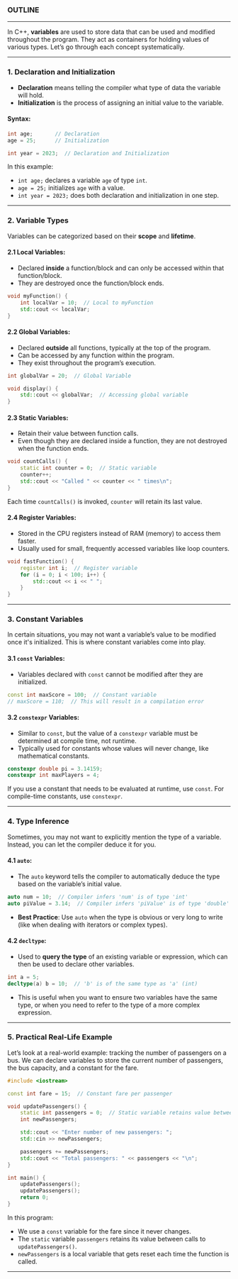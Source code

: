 ### OUTLINE

---
In C++, **variables** are used to store data that can be used and modified throughout the program. They act as containers for holding values of various types. Let’s go through each concept systematically.

---
### 1. **Declaration and Initialization**
   - **Declaration** means telling the compiler what type of data the variable will hold. 
   - **Initialization** is the process of assigning an initial value to the variable.

#### Syntax:
```cpp
int age;       // Declaration
age = 25;      // Initialization

int year = 2023;  // Declaration and Initialization
```

In this example:
- `int age;` declares a variable `age` of type `int`.
- `age = 25;` initializes `age` with a value.
- `int year = 2023;` does both declaration and initialization in one step.

---
### 2. **Variable Types**
Variables can be categorized based on their **scope** and **lifetime**.

#### 2.1 **Local Variables**:
   - Declared **inside** a function/block and can only be accessed within that function/block.
   - They are destroyed once the function/block ends.
   
   ```cpp
   void myFunction() {
       int localVar = 10;  // Local to myFunction
       std::cout << localVar;
   }
   ```

#### 2.2 **Global Variables**:
   - Declared **outside** all functions, typically at the top of the program.
   - Can be accessed by any function within the program.
   - They exist throughout the program’s execution.

   ```cpp
   int globalVar = 20;  // Global Variable

   void display() {
       std::cout << globalVar;  // Accessing global variable
   }
   ```

#### 2.3 **Static Variables**:
   - Retain their value between function calls.
   - Even though they are declared inside a function, they are not destroyed when the function ends.

   ```cpp
   void countCalls() {
       static int counter = 0;  // Static variable
       counter++;
       std::cout << "Called " << counter << " times\n";
   }
   ```

   Each time `countCalls()` is invoked, `counter` will retain its last value.

#### 2.4 **Register Variables**:
   - Stored in the CPU registers instead of RAM (memory) to access them faster.
   - Usually used for small, frequently accessed variables like loop counters.

   ```cpp
   void fastFunction() {
       register int i;  // Register variable
       for (i = 0; i < 100; i++) {
           std::cout << i << " ";
       }
   }
   ```

---

### 3. **Constant Variables**
In certain situations, you may not want a variable’s value to be modified once it's initialized. This is where constant variables come into play.

#### 3.1 **`const` Variables**:
   - Variables declared with `const` cannot be modified after they are initialized.

   ```cpp
   const int maxScore = 100;  // Constant variable
   // maxScore = 110;  // This will result in a compilation error
   ```

#### 3.2 **`constexpr` Variables**:
   - Similar to `const`, but the value of a `constexpr` variable must be determined at compile time, not runtime.
   - Typically used for constants whose values will never change, like mathematical constants.

   ```cpp
   constexpr double pi = 3.14159;
   constexpr int maxPlayers = 4;
   ```

   If you use a constant that needs to be evaluated at runtime, use `const`. For compile-time constants, use `constexpr`.

---

### 4. **Type Inference**
Sometimes, you may not want to explicitly mention the type of a variable. Instead, you can let the compiler deduce it for you.

#### 4.1 **`auto`**:
   - The `auto` keyword tells the compiler to automatically deduce the type based on the variable’s initial value.

   ```cpp
   auto num = 10;  // Compiler infers 'num' is of type 'int'
   auto piValue = 3.14;  // Compiler infers 'piValue' is of type 'double'
   ```

   - **Best Practice**: Use `auto` when the type is obvious or very long to write (like when dealing with iterators or complex types).

#### 4.2 **`decltype`**:
   - Used to **query the type** of an existing variable or expression, which can then be used to declare other variables.

   ```cpp
   int a = 5;
   decltype(a) b = 10;  // 'b' is of the same type as 'a' (int)
   ```

   - This is useful when you want to ensure two variables have the same type, or when you need to refer to the type of a more complex expression.

---

### 5. **Practical Real-Life Example**
Let’s look at a real-world example: tracking the number of passengers on a bus. We can declare variables to store the current number of passengers, the bus capacity, and a constant for the fare.

```cpp
#include <iostream>

const int fare = 15;  // Constant fare per passenger

void updatePassengers() {
    static int passengers = 0;  // Static variable retains value between function calls
    int newPassengers;

    std::cout << "Enter number of new passengers: ";
    std::cin >> newPassengers;

    passengers += newPassengers;
    std::cout << "Total passengers: " << passengers << "\n";
}

int main() {
    updatePassengers();
    updatePassengers();
    return 0;
}
```

In this program:
- We use a `const` variable for the fare since it never changes.
- The `static` variable `passengers` retains its value between calls to `updatePassengers()`.
- `newPassengers` is a local variable that gets reset each time the function is called.

---